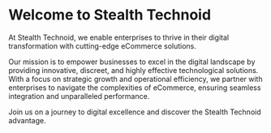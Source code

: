 # Welcome to Stealth Technoid

At Stealth Technoid, we enable enterprises to thrive in their digital transformation with cutting-edge eCommerce solutions. 

Our mission is to empower businesses to excel in the digital landscape by providing innovative, discreet, and highly effective technological solutions. With a focus on strategic growth and operational efficiency, we partner with enterprises to navigate the complexities of eCommerce, ensuring seamless integration and unparalleled performance. 

Join us on a journey to digital excellence and discover the Stealth Technoid advantage.
